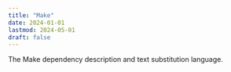 ```yaml
---
title: "Make"
date: 2024-01-01
lastmod: 2024-05-01
draft: false
---
```


The Make dependency description and text substitution language.